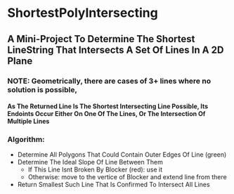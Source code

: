 # ShortestPolyIntersecting

## A Mini-Project To Determine The Shortest LineString That Intersects A Set Of Lines In A 2D Plane

### NOTE: Geometrically, there are cases of 3+ lines where no solution is possible, 


#### As The Returned Line Is The Shortest Intersecting Line Possible, Its Endoints Occur Either On One Of The Lines, Or The Intersection Of Multiple Lines








### Algorithm:
- Determine All Polygons That Could Contain Outer Edges Of Line (green)
- Determine The Ideal Slope Of Line Between Them
  - If This Line Isnt Broken By Blocker (red): use it
  - Otherwise: move to the vertice of Blocker and extend line from there
- Return Smallest Such Line That Is Confirmed To Intersect All Lines


